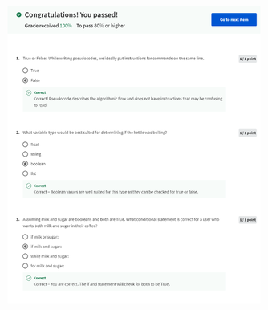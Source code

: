 ![](https://github.com/CrypticFate5/Meta-Back-End-Developer-Professional-Certificate/blob/main/C2-%20Programming%20in%20Python/W-3/Practice%20Quiz-%20Self-review:%20Make%20a%20cup%20of%20coffee/ss6.png)
